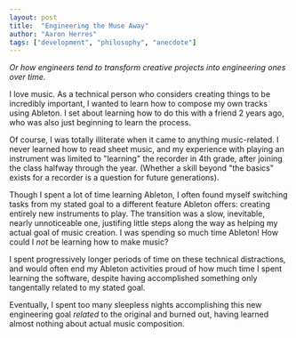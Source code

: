 ```yaml
---
layout: post
title:  "Engineering the Muse Away"
author: "Aaron Herres"
tags: ["development", "philosophy", "anecdote"]
---
```


*Or how engineers tend to transform creative projects into engineering ones over time.*

I love music. As a technical person who considers creating things to be incredibly important, I wanted to learn how to compose my own tracks using Ableton. I set about learning how to do this with a friend 2 years ago, who was also just beginning to learn the process.

Of course, I was totally illiterate when it came to anything music-related. I never learned how to read sheet music, and my experience with playing an instrument was limited to "learning" the recorder in 4th grade, after joining the class halfway through the year. (Whether a skill beyond "the basics" exists for a recorder is a question for future generations).

Though I spent a lot of time learning Ableton, I often found myself switching tasks from my stated goal to a different feature Ableton offers: creating entirely new instruments to play. The transition was a slow, inevitable, nearly unnoticeable one, justifing little steps along the way as helping my actual goal of music creation. I was spending so much time Ableton! How could I *not* be learning how to make music?

I spent progressively longer periods of time on these technical distractions, and would often end my Ableton activities proud of how much time I spent learning the software, despite having accomplished something only tangentally related to my stated goal.

 Eventually, I spent too many sleepless nights accomplishing this new engineering goal *related* to the original and burned out, having learned almost nothing about actual music composition.

